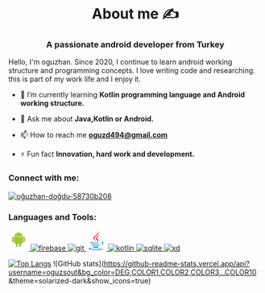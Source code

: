 <h1 align="center">About me ✍️</h1>
<h3 align="center">A passionate android developer from Turkey</h3>

Hello, I'm oguzhan. Since 2020, I continue to learn android working structure and programming concepts. I love writing code and researching. this is part of my work life and I enjoy it.

- 🌱 I’m currently learning **Kotlin programming language and Android working structure.**

- 💬 Ask me about **Java,Kotlin or Android.**

- 📫 How to reach me **oguzd494@gmail.com**

- ⚡ Fun fact **Innovation, hard work and development.**

<h3 align="left">Connect with me:</h3>
<p align="left">
<a href="https://linkedin.com/in/oğuzhan-doğdu-58730b208" target="blank"><img align="center" src="https://raw.githubusercontent.com/rahuldkjain/github-profile-readme-generator/master/src/images/icons/Social/linked-in-alt.svg" alt="oğuzhan-doğdu-58730b208" height="30" width="40" /></a>
</p>

<h3 align="left">Languages and Tools:</h3>
<p align="left"> <a href="https://developer.android.com" target="_blank"> <img src="https://raw.githubusercontent.com/devicons/devicon/master/icons/android/android-original-wordmark.svg" alt="android" width="40" height="40"/> </a> <a href="https://firebase.google.com/" target="_blank"> <img src="https://www.vectorlogo.zone/logos/firebase/firebase-icon.svg" alt="firebase" width="40" height="40"/> </a> <a href="https://git-scm.com/" target="_blank"> <img src="https://www.vectorlogo.zone/logos/git-scm/git-scm-icon.svg" alt="git" width="40" height="40"/> </a> <a href="https://www.java.com" target="_blank"> <img src="https://raw.githubusercontent.com/devicons/devicon/master/icons/java/java-original.svg" alt="java" width="40" height="40"/> </a> <a href="https://kotlinlang.org" target="_blank"> <img src="https://www.vectorlogo.zone/logos/kotlinlang/kotlinlang-icon.svg" alt="kotlin" width="40" height="40"/> </a> <a href="https://www.sqlite.org/" target="_blank"> <img src="https://www.vectorlogo.zone/logos/sqlite/sqlite-icon.svg" alt="sqlite" width="40" height="40"/> </a> <a href="https://www.adobe.com/products/xd.html" target="_blank"> <img src="https://cdn.worldvectorlogo.com/logos/adobe-xd.svg" alt="xd" width="40" height="40"/> </a> </p>

[![Top Langs](https://github-readme-stats.vercel.app/api/top-langs/?username=oguzsout&bg_color=DEG,COLOR1,COLOR2,COLOR3...COLOR10
)](https://github.com/anuraghazra/github-readme-stats)       ![GitHub stats](https://github-readme-stats.vercel.app/api?username=oguzsout&bg_color=DEG,COLOR1,COLOR2,COLOR3...COLOR10
&theme=solarized-dark&show_icons=true)  




